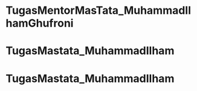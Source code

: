 # TugasMentorMasTata_MuhammadIlhamGhufroni
# TugasMastata_MuhammadIlham
# TugasMastata_MuhammadIlham
